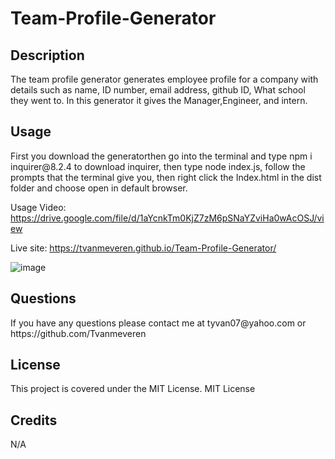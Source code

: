 # Team-Profile-Generator

<h2>Description</h2>
The team profile generator generates employee profile for a company with details such as name, ID number, email address, github ID, What school they went to. In this generator it gives the Manager,Engineer, and intern.
<h2>Usage</h2>
First you download the generatorthen go into the terminal and type npm i inquirer@8.2.4 to download inquirer, then type node index.js, follow the prompts that the terminal give you, then right click the Index.html in the dist folder and choose open in default browser.

Usage Video: https://drive.google.com/file/d/1aYcnkTm0KjZ7zM6pSNaYZviHa0wAcOSJ/view

Live site:  https://tvanmeveren.github.io/Team-Profile-Generator/

![image](https://user-images.githubusercontent.com/111665712/200735577-b56ec823-f35b-449c-b660-9189e6c4f351.png)

<h2> Questions</h2>
If you have any questions please contact me at tyvan07@yahoo.com or https://github.com/Tvanmeveren

<h2>License</h2>
This project is covered under the MIT License.
MIT License

<h2>Credits</h2>
N/A

